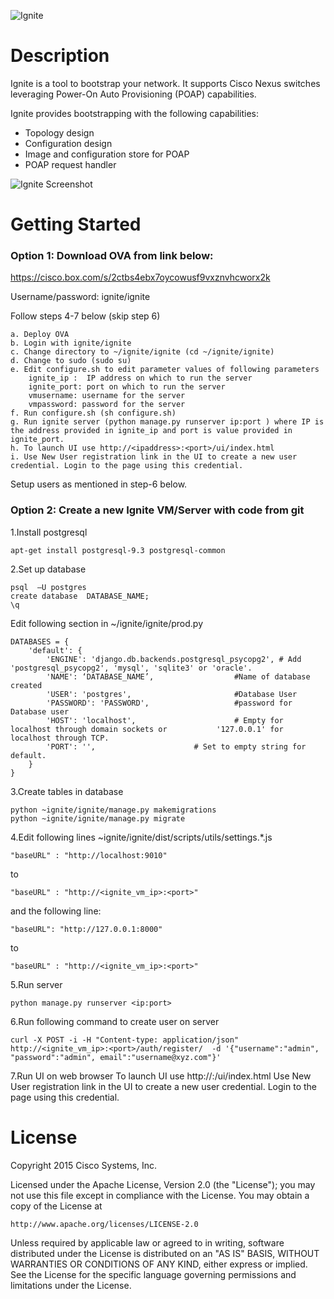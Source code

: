 ![Ignite](https://github.com/datacenter/ignite/blob/master/dist/images/color-logo.png)

# Description

Ignite is a tool to bootstrap your network. It supports Cisco Nexus switches leveraging Power-On Auto Provisioning (POAP) capabilities.

Ignite provides bootstrapping with the following capabilities:
* Topology design
* Configuration design
* Image and configuration store for POAP
* POAP request handler

![Ignite Screenshot](https://github.com/datacenter/ignite/blob/master/dist/images/ignite-screenshot.png)

# Getting Started

### Option 1: Download OVA from link below:
https://cisco.box.com/s/2ctbs4ebx7oycowusf9vxznvhcworx2k

Username/password: ignite/ignite

Follow steps 4-7 below (skip step 6)

	a. Deploy OVA
	b. Login with ignite/ignite
	c. Change directory to ~/ignite/ignite (cd ~/ignite/ignite)
	d. Change to sudo (sudo su)
	e. Edit configure.sh to edit parameter values of following parameters
	   	ignite_ip :  IP address on which to run the server
	    ignite_port: port on which to run the server
	    vmusername: username for the server
	    vmpassword: password for the server
	f. Run configure.sh (sh configure.sh)
	g. Run ignite server (python manage.py runserver ip:port ) where IP is the address provided in ignite_ip and port is value provided in ignite_port.
	h. To launch UI use http://<ipaddress>:<port>/ui/index.html
	i. Use New User registration link in the UI to create a new user credential. Login to the page using this credential.

Setup users as mentioned in step-6 below.

### Option 2: Create a new Ignite VM/Server with code from git

1.Install postgresql
```
apt-get install postgresql-9.3 postgresql-common
```

2.Set up database
```
psql  –U postgres
create database  DATABASE_NAME;
\q
```

Edit  following section in ~/ignite/ignite/prod.py
```
DATABASES = {
    'default': {
        'ENGINE': 'django.db.backends.postgresql_psycopg2', # Add 'postgresql_psycopg2', 'mysql', 'sqlite3' or 'oracle'.
        'NAME': ‘DATABASE_NAME’,                  #Name of database created
        'USER': 'postgres',                       #Database User
        'PASSWORD': 'PASSWORD',                   #password for Database user
        'HOST': 'localhost',                      # Empty for localhost through domain sockets or           '127.0.0.1' for localhost through TCP.
        'PORT': '',                      # Set to empty string for default.
    }
}
```

3.Create tables in database
```
python ~ignite/ignite/manage.py makemigrations
python ~ignite/ignite/manage.py migrate
```

4.Edit following lines ~ignite/ignite/dist/scripts/utils/settings.*.js
```
"baseURL" : "http://localhost:9010"
```
to
```
"baseURL" : "http://<ignite_vm_ip>:<port>"
```
and the following line:
```
"baseURL": "http://127.0.0.1:8000"
```
to
```
"baseURL" : "http://<ignite_vm_ip>:<port>"
```

5.Run server
```
python manage.py runserver <ip:port>
```

6.Run following command to create user on server
```
curl -X POST -i -H "Content-type: application/json" http://<ignite_vm_ip>:<port>/auth/register/  -d '{"username":"admin", "password":"admin", email":"username@xyz.com"}'
```

7.Run UI on web browser
  To launch UI use http://<ipaddress>:<port>/ui/index.html
  Use New User registration link in the UI to create a new user credential. Login to the page using this credential.

# License

Copyright 2015 Cisco Systems, Inc.

Licensed under the Apache License, Version 2.0 (the "License");
you may not use this file except in compliance with the License.
You may obtain a copy of the License at

    http://www.apache.org/licenses/LICENSE-2.0

Unless required by applicable law or agreed to in writing, software
distributed under the License is distributed on an "AS IS" BASIS,
WITHOUT WARRANTIES OR CONDITIONS OF ANY KIND, either express or implied.
See the License for the specific language governing permissions and
limitations under the License.
